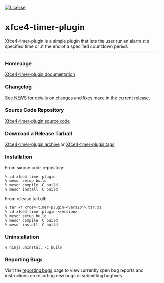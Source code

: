 [![License](https://img.shields.io/badge/License-GPL%20v2-blue.svg)](https://gitlab.xfce.org/panel-plugins/xfce4-timer-plugin/-/blob/master/COPYING)

# xfce4-timer-plugin

Xfce4-timer-plugin is a simple plugin that lets the user run an alarm at a specified time or at the end of a specified countdown period.

----

### Homepage

[Xfce4-timer-plugin documentation](https://docs.xfce.org/panel-plugins/xfce4-timer-plugin)

### Changelog

See [NEWS](https://gitlab.xfce.org/panel-plugins/xfce4-timer-plugin/-/blob/master/NEWS) for details on changes and fixes made in the current release.

### Source Code Repository

[Xfce4-timer-plugin source code](https://gitlab.xfce.org/panel-plugins/xfce4-timer-plugin)

### Download a Release Tarball

[Xfce4-timer-plugin archive](https://archive.xfce.org/src/panel-plugins/xfce4-timer-plugin)
    or
[Xfce4-timer-plugin tags](https://gitlab.xfce.org/panel-plugins/xfce4-timer-plugin/-/tags)

### Installation

From source code repository: 

    % cd xfce4-timer-plugin
    % meson setup build
    % meson compile -C build
    % meson install -C build

From release tarball:

    % tar xf xfce4-timer-plugin-<version>.tar.xz
    % cd xfce4-timer-plugin-<version>
    % meson setup build
    % meson compile -C build
    % meson install -C build

### Uninstallation

    % ninja uninstall -C build

### Reporting Bugs

Visit the [reporting bugs](https://docs.xfce.org/panel-plugins/xfce4-timer-plugin/bugs) page to view currently open bug reports and instructions on reporting new bugs or submitting bugfixes.

